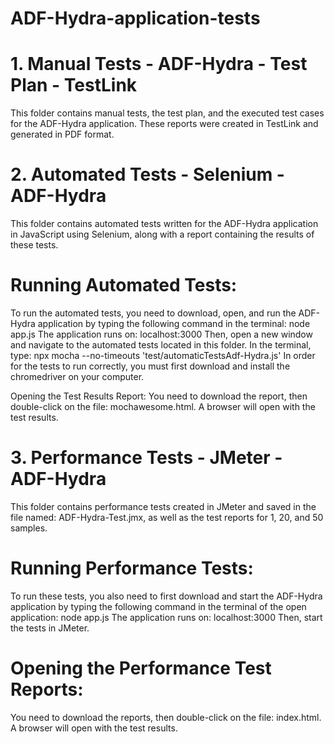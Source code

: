 # ADF-Hydra-application-tests

# 1. Manual Tests - ADF-Hydra - Test Plan - TestLink

This folder contains manual tests, the test plan, and the executed test cases for the ADF-Hydra application. These reports were created in TestLink and generated in PDF format.

# 2. Automated Tests - Selenium - ADF-Hydra

This folder contains automated tests written for the ADF-Hydra application in JavaScript using Selenium, along with a report containing the results of these tests.

# Running Automated Tests:

To run the automated tests, you need to download, open, and run the ADF-Hydra application by typing the following command in the terminal:
node app.js
The application runs on: localhost:3000
Then, open a new window and navigate to the automated tests located in this folder. In the terminal, type:
npx mocha --no-timeouts 'test/automaticTestsAdf-Hydra.js'
In order for the tests to run correctly, you must first download and install the chromedriver on your computer.

Opening the Test Results Report:
You need to download the report, then double-click on the file: mochawesome.html.
A browser will open with the test results.

# 3. Performance Tests - JMeter - ADF-Hydra

This folder contains performance tests created in JMeter and saved in the file named: ADF-Hydra-Test.jmx, as well as the test reports for 1, 20, and 50 samples.

# Running Performance Tests:

To run these tests, you also need to first download and start the ADF-Hydra application by typing the following command in the terminal of the open application:
node app.js
The application runs on: localhost:3000
Then, start the tests in JMeter.

# Opening the Performance Test Reports:

You need to download the reports, then double-click on the file: index.html.
A browser will open with the test results.
